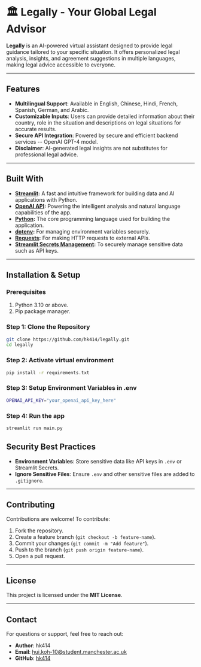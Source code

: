 # 🏛️ Legally - Your Global Legal Advisor

**Legally** is an AI-powered virtual assistant designed to provide legal guidance tailored to your specific situation. It offers personalized legal analysis, insights, and agreement suggestions in multiple languages, making legal advice accessible to everyone.

---

## Features

- **Multilingual Support**: Available in English, Chinese, Hindi, French, Spanish, German, and Arabic.
- **Customizable Inputs**: Users can provide detailed information about their country, role in the situation and descriptions on legal situations for accurate results.
- **Secure API Integration**: Powered by secure and efficient backend services -- OpenAI GPT-4 model.
- **Disclaimer**: AI-generated legal insights are not substitutes for professional legal advice.

---

## Built With

- **[Streamlit](https://streamlit.io/):** A fast and intuitive framework for building data and AI applications with Python.
- **[OpenAI API](https://openai.com/api/):** Powering the intelligent analysis and natural language capabilities of the app.
- **[Python](https://www.python.org/):** The core programming language used for building the application.
- **[dotenv](https://pypi.org/project/python-dotenv/):** For managing environment variables securely.
- **[Requests](https://pypi.org/project/requests/):** For making HTTP requests to external APIs.
- **[Streamlit Secrets Management](https://docs.streamlit.io/streamlit-community-cloud/secrets-management):** To securely manage sensitive data such as API keys.

---


## Installation & Setup

### Prerequisites
1. Python 3.10 or above.
2. Pip package manager.

### Step 1: Clone the Repository
```bash
git clone https://github.com/hk414/legally.git
cd legally
```

### Step 2: Activate virtual environment
```bash
pip install -r requirements.txt
```

### Step 3: Setup Environment Variables in .env
```bash
OPENAI_API_KEY="your_openai_api_key_here"
```

### Step 4: Run the app
```bash
streamlit run main.py
```


## Security Best Practices

- **Environment Variables**: Store sensitive data like API keys in `.env` or Streamlit Secrets.
- **Ignore Sensitive Files**: Ensure `.env` and other sensitive files are added to `.gitignore`.

---

## Contributing

Contributions are welcome! To contribute:

1. Fork the repository.
2. Create a feature branch (`git checkout -b feature-name`).
3. Commit your changes (`git commit -m "Add feature"`).
4. Push to the branch (`git push origin feature-name`).
5. Open a pull request.

---

## License

This project is licensed under the **MIT License**.

---

## Contact

For questions or support, feel free to reach out:

- **Author**: hk414  
- **Email**: [hui.koh-10@student.manchester.ac.uk](mailto:hui.koh-10@student.manchester.ac.uk)  
- **GitHub**: [hk414](https://github.com/hk414)
